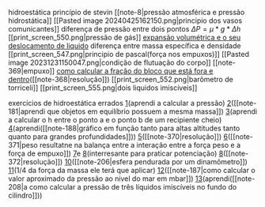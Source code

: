 
hidroestática
	princípio de stevin
		[[note-8|pressão atmosférica e pressão hidrostática]]
		[[Pasted image 20240425162150.png|principio dos vasos comunicantes]]
		diferença de pressão entre dois pontos
			$\Delta P = \mu * g * \Delta h$
		[[print_screen_550.png|pressão de gás]]
			[expansão volumétrica e o seu deslocamento de liquido](https://www.qconcursos.com/questoes-militares/questoes/b1cae98a-01)
	diferença entre massa específica e densidade
	[[print_screen_547.png|principio de pascal(força nos empuxos)]]
	[[Pasted image 20231231150047.png|condição de flutuação do corpo]]
	[[note-369|empuxo]]
	[como calcular a fração do bloco que está fora e dentro](https://www.qconcursos.com/questoes-militares/questoes/4dea7d58-58)([[note-368|resolução]])
	[[print_screen_552.png|barômetro de torriceli]]
	[[print_screen_555.png|dois liquidos imiscíveis]]
	
exercícios de hidroestática errados
	[1](https://www.qconcursos.com/questoes-militares/questoes/a7c3698b-6b)(aprendi a calcular a pressão)
	[2](https://www.qconcursos.com/questoes-militares/questoes/a7c029f8-6b)([[note-181|aprendi que objetos em equilíbrio possuem a mesma massa]])
	[3](https://www.qconcursos.com/questoes-militares/questoes/a7c029f8-6b)(aprendi a calcular o h entre o ponto a e o ponto b de um recipiente cheio)
	[4](https://www.qconcursos.com/questoes-militares/questoes/8d24bb1f-f3)(aprendi([[note-188|gráfico em função tanto para altas altitudes tanto quanto para grandes profundidades]]))
	[5](https://www.qconcursos.com/questoes-militares/questoes/078a5bae-48)([[note-370|resolução]])
	[6](https://www.qconcursos.com/questoes-militares/questoes/586bc2bb-ad)([[note-371|peso resultatne na balança entre a interação entre a força peso e a força de empuxo]])
	[7](https://www.qconcursos.com/questoes-militares/questoes/7616bf3e-55)e [8](https://www.qconcursos.com/questoes-militares/questoes/dfa4e2bb-55)(interresante para praticar potenciação)
	[8](https://www.qconcursos.com/questoes-militares/questoes/aea68393-55)([[note-372|resolução]])
	[10](https://www.qconcursos.com/questoes-militares/questoes/fab7f725-42)([[note-206|esfera pendurada por um dinamômetro]])
	[11](https://www.qconcursos.com/questoes-militares/questoes/7e7db665-3a)(1/4 da força da massa ele terá que aplicar)
	[12](https://www.qconcursos.com/questoes-militares/questoes/480f70a2-dc)([[note-187|como calcular o valor aproximado da pressão ao nivel do mar em mbar]])
	[13](https://www.qconcursos.com/questoes-militares/questoes/f363b5bf-a0)(aprendi([[note-208|a como calcular a pressão de três líquidos imiscíveis  no fundo do cilindro]]))


